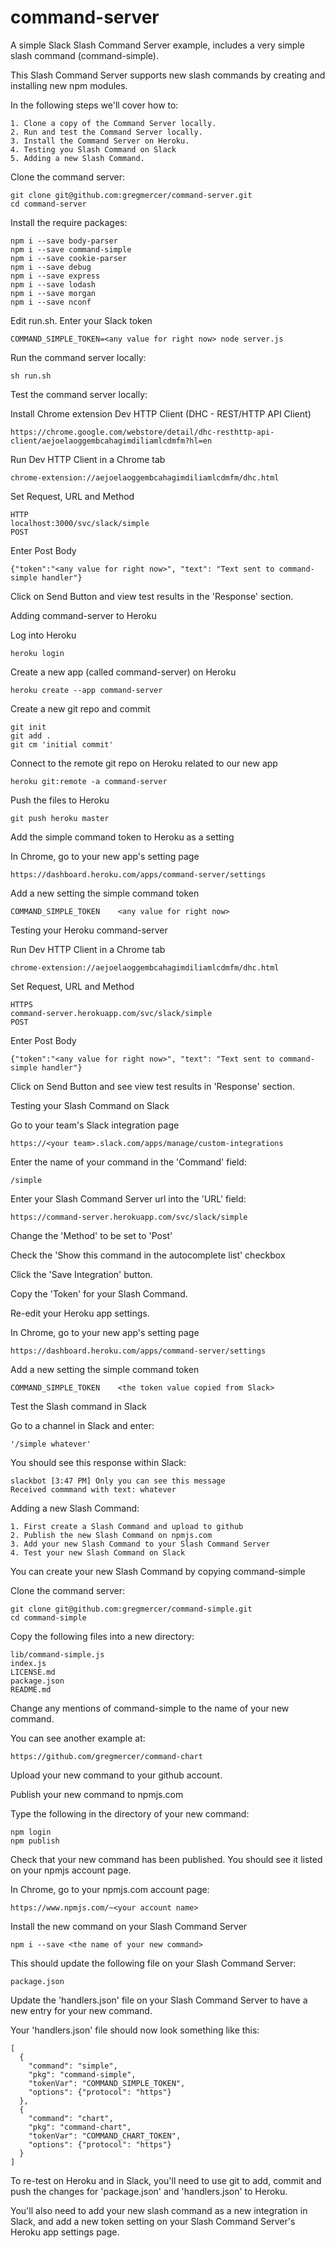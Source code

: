 # command-server
A simple Slack Slash Command Server example, includes a very simple slash command (command-simple).

This Slash Command Server supports new slash commands by creating and installing new npm modules.

In the following steps we'll cover how to:
```
1. Clone a copy of the Command Server locally.
2. Run and test the Command Server locally.
3. Install the Command Server on Heroku.
4. Testing you Slash Command on Slack
5. Adding a new Slash Command.
```

Clone the command server:
```
git clone git@github.com:gregmercer/command-server.git
cd command-server
```

Install the require packages:
```
npm i --save body-parser
npm i --save command-simple
npm i --save cookie-parser
npm i --save debug
npm i --save express
npm i --save lodash
npm i --save morgan
npm i --save nconf
```

Edit run.sh. Enter your Slack token
```
COMMAND_SIMPLE_TOKEN=<any value for right now> node server.js
```

Run the command server locally:
```
sh run.sh
```

Test the command server locally:

Install Chrome extension Dev HTTP Client (DHC - REST/HTTP API Client)
```
https://chrome.google.com/webstore/detail/dhc-resthttp-api-client/aejoelaoggembcahagimdiliamlcdmfm?hl=en
```

Run Dev HTTP Client in a Chrome tab
```
chrome-extension://aejoelaoggembcahagimdiliamlcdmfm/dhc.html
```

Set Request, URL and Method
```
HTTP
localhost:3000/svc/slack/simple
POST
```

Enter Post Body
```
{"token":"<any value for right now>", "text": "Text sent to command-simple handler"}
```

Click on Send Button and view test results in the 'Response' section.

Adding command-server to Heroku

Log into Heroku
```
heroku login
```

Create a new app (called command-server) on Heroku
```
heroku create --app command-server
```

Create a new git repo and commit
```
git init
git add .
git cm 'initial commit'
```

Connect to the remote git repo on Heroku related to our new app
```
heroku git:remote -a command-server
```

Push the files to Heroku
```
git push heroku master
```

Add the simple command token to Heroku as a setting

In Chrome, go to your new app's setting page
```
https://dashboard.heroku.com/apps/command-server/settings
```

Add a new setting the simple command token
```
COMMAND_SIMPLE_TOKEN    <any value for right now>
```

Testing your Heroku command-server

Run Dev HTTP Client in a Chrome tab
```
chrome-extension://aejoelaoggembcahagimdiliamlcdmfm/dhc.html
```

Set Request, URL and Method
```
HTTPS
command-server.herokuapp.com/svc/slack/simple
POST
```

Enter Post Body
```
{"token":"<any value for right now>", "text": "Text sent to command-simple handler"}
```

Click on Send Button and see view test results in 'Response' section.

Testing your Slash Command on Slack

Go to your team's Slack integration page
```
https://<your team>.slack.com/apps/manage/custom-integrations
```

Enter the name of your command in the 'Command' field:
```
/simple
```

Enter your Slash Command Server url into the 'URL' field:
```
https://command-server.herokuapp.com/svc/slack/simple
```
Change the 'Method' to be set to 'Post'

Check the 'Show this command in the autocomplete list' checkbox

Click the 'Save Integration' button. 

Copy the 'Token' for your Slash Command.

Re-edit your Heroku app settings.

In Chrome, go to your new app's setting page
```
https://dashboard.heroku.com/apps/command-server/settings
```

Add a new setting the simple command token
```
COMMAND_SIMPLE_TOKEN    <the token value copied from Slack>
```

Test the Slash command in Slack

Go to a channel in Slack and enter:
```
'/simple whatever'
```

You should see this response within Slack:
```
slackbot [3:47 PM] Only you can see this message
Received commmand with text: whatever
```

Adding a new Slash Command:
```
1. First create a Slash Command and upload to github
2. Publish the new Slash Command on npmjs.com
3. Add your new Slash Command to your Slash Command Server
4. Test your new Slash Command on Slack
```

You can create your new Slash Command by copying command-simple

Clone the command server:
```
git clone git@github.com:gregmercer/command-simple.git
cd command-simple
``` 

Copy the following files into a new directory:
```
lib/command-simple.js
index.js
LICENSE.md
package.json
README.md
```

Change any mentions of command-simple to the name of your new command.

You can see another example at:
```
https://github.com/gregmercer/command-chart
```

Upload your new command to your github account.

Publish your new command to npmjs.com

Type the following in the directory of your new command:
```
npm login
npm publish
```

Check that your new command has been published. 
You should see it listed on your npmjs account page.

In Chrome, go to your npmjs.com account page:
```
https://www.npmjs.com/~<your account name>
```

Install the new command on your Slash Command Server
```
npm i --save <the name of your new command>
```

This should update the following file on your Slash Command Server:
```
package.json
```

Update the 'handlers.json' file on your Slash Command Server to have a new entry for your new command.

Your 'handlers.json' file should now look something like this:
```
[
  {
    "command": "simple",
    "pkg": "command-simple",
    "tokenVar": "COMMAND_SIMPLE_TOKEN",
    "options": {"protocol": "https"}
  },
  {
    "command": "chart",
    "pkg": "command-chart",
    "tokenVar": "COMMAND_CHART_TOKEN",
    "options": {"protocol": "https"}
  }
]
```

To re-test on Heroku and in Slack, you'll need to use git to add, commit and push the changes for 'package.json' and 'handlers.json' to Heroku.

You'll also need to add your new slash command as a new integration in Slack, and add a new token setting on your Slash Command Server's Heroku app settings page.










